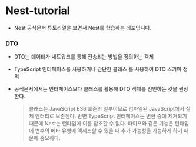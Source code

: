 # Nest-tutorial

- Nest 공식문서 튜토리얼을 보면서 Nest를 학습하는 레포입니다.

### DTO

- DTO는 데이터가 네트워크를 통해 전송되는 방법을 정의하는 객체
- TypeScript 인터페이스를 사용하거나 간단한 클래스 를 사용하여 DTO 스키마 정의
- 공식문서에서는 인터페이스보다 클래스를 활용해 DTO 객체를 선언하는 것을 권장한다.<br/>

  > 클래스는 JavaScript ES6 표준의 일부이므로 컴파일된 JavaScript에서 실제 엔터티로 보존된다. 반면 TypeScript 인터페이스는 변환 중에 제거되기 때문에 Nest는 런타임에 이를 참조할 수 없다. 파이프와 같은 기능은 런타임에 변수의 메타 유형에 액세스할 수 있을 때 추가 가능성을 가능하게 하기 때문에 중요하다.

